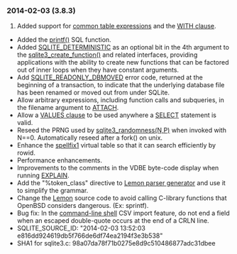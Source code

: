 ### 2014\-02\-03 (3\.8\.3\)

1. Added support for [common table expressions](lang_with.html) and the [WITH clause](lang_with.html).
- Added the [printf()](lang_corefunc.html#printf) SQL function.
- Added [SQLITE\_DETERMINISTIC](c3ref/c_deterministic.html#sqlitedeterministic) as an optional bit in the 4th argument to the
 [sqlite3\_create\_function()](c3ref/create_function.html) and related interfaces, providing applications with
 the ability to create new functions that can be factored out of inner loops when
 they have constant arguments.
- Add [SQLITE\_READONLY\_DBMOVED](rescode.html#readonly_dbmoved) error code, returned at the beginning of a
 transaction, to indicate that the underlying database file has been renamed
 or moved out from under SQLite.
- Allow arbitrary expressions, including function calls and subqueries, in
 the filename argument to [ATTACH](lang_attach.html).
- Allow a [VALUES clause](lang_select.html#values) to be used anywhere a [SELECT](lang_select.html) statement is valid.
- Reseed the PRNG used by [sqlite3\_randomness(N,P)](c3ref/randomness.html) when invoked with N\=\=0\.
 Automatically reseed after a fork() on unix.
- Enhance the [spellfix1](spellfix1.html) virtual table so that it can search efficiently by rowid.
- Performance enhancements.
- Improvements to the comments in the VDBE byte\-code display when running [EXPLAIN](lang_explain.html).
- Add the "%token\_class" directive to [Lemon parser generator](lemon.html) and use it to simplify
 the grammar.
- Change the [Lemon](lemon.html) source code to avoid calling C\-library functions that OpenBSD
 considers dangerous. (Ex: sprintf).
- Bug fix: In the [command\-line shell](cli.html) CSV import feature, do not end a field
 when an escaped double\-quote occurs at the end of a CRLN line.
- SQLITE\_SOURCE\_ID:
 "2014\-02\-03 13:52:03 e816dd924619db5f766de6df74ea2194f3e3b538"
- SHA1 for sqlite3\.c: 98a07da78f71b0275e8d9c510486877adc31dbee




